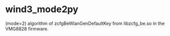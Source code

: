 # wind3_mode2py
(mode=2) algorithm of zcfgBeWlanGenDefaultKey from libzcfg_be.so in the VMG8828 firmware.
